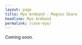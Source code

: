 ```yaml
---
layout: page
title: Myo Armband - Magnus Skare
headline: Myo Armband
permalink: /case-myo/
---
```


Coming soon.